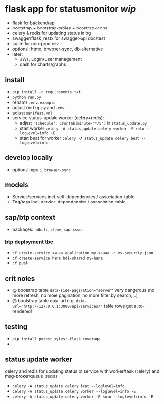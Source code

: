 # flask app for statusmonitor *wip*
- flask for backend/api
- bootstrap + bootstrap-tables + boostrap-icons
- celery & redis for updating status in bg
- swagger/flask_restx for swagger-api doc/test
- sqlite for non-prod env
- optional: htmx, brwoser-sync, db-alternative
- later: 
    - JWT, Login/User management
    - dash for charts/graphs


## install
- `pip install -r requirements.txt`
- `python run.py`
- rename `.env.example`
- adjust `Config.py` and `.env`
- adjust `manifest.yml` 
- service-status-update worker (celery+redis):
    - adjust `'schedule': crontab(minute='*/5')` in `status_update.py`
    - start worker `celery -A status_update.celery worker -P solo --loglevel=info -E`
    - start beat for worker `celery -A status_update.celery beat --loglevel=info`

## develop locally
- optional: `npm i browser-sync`

## models
- Service/services incl. self-dependencies / association-table
- Tag/tags incl. service-dependencies / association-table

## sap/btp context
- packages: `hdbcli`, `cfenv`, `sap-xssec`

### btp deployment tbc
- `cf create-service xsuaa application my-xsuaa -c xs-security.json`
- `cf create-service hana hdi-shared my-hana`
- `cf push` 


## crit notes
- @ bootstrap table `data-side-pagination="server"` very dangerous (no more refresh, no more pagination, no more filter by search, ..)
- @ bootstrap table data-url e.g. `data-url="http://127.0.0.1:3000/api/services/"` table rows get auto-rendered!


## testing
- `pip install pytest pytest-flask coverage`
- 


## status update worker
celery and redis for updating status of service with worker/task (celery) and msg-broker/queue (redis)
- `celery -A status_update.celery beat --loglevel=info`
- `celery -A status_update.celery worker --loglevel=info -E`
- `celery -A status_update.celery worker -P solo --loglevel=info -E`